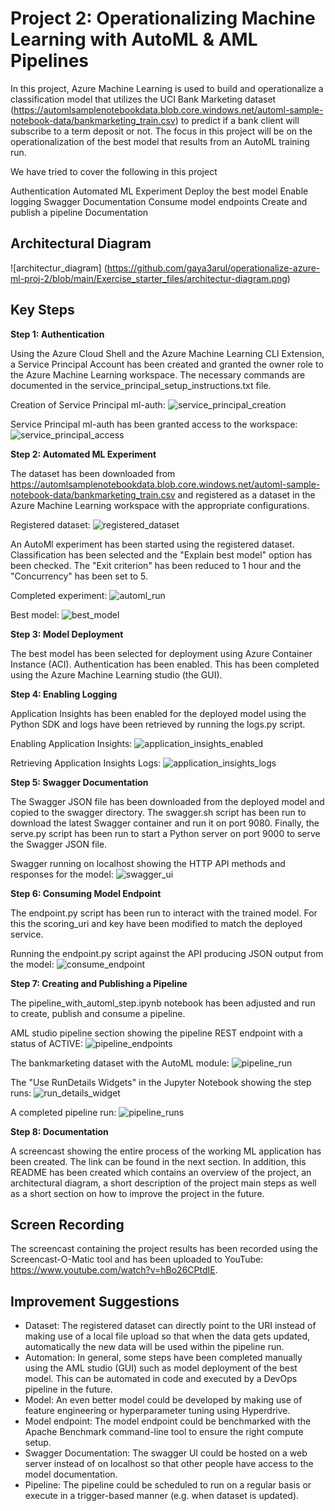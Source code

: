 # Project 2: Operationalizing Machine Learning with AutoML & AML Pipelines

In this project, Azure Machine Learning is used to build and operationalize a classification model that 
utilizes the UCI Bank Marketing dataset (https://automlsamplenotebookdata.blob.core.windows.net/automl-sample-notebook-data/bankmarketing_train.csv) to predict if a bank client will subscribe to a term deposit or not. The focus in this project will be on the operationalization of the best model that
results from an AutoML training run. 

We have tried to cover the following in this project

Authentication
Automated ML Experiment
Deploy the best model
Enable logging
Swagger Documentation
Consume model endpoints
Create and publish a pipeline
Documentation

## Architectural Diagram
![architectur_diagram] (https://github.com/gaya3arul/operationalize-azure-ml-proj-2/blob/main/Exercise_starter_files/architectur-diagram.png) 

## Key Steps
**Step 1: Authentication**

Using the Azure Cloud Shell and the Azure Machine Learning CLI Extension, a Service Principal Account has been created and granted the owner role to the Azure Machine Learning workspace. The necessary commands are documented in the service_principal_setup_instructions.txt file.

Creation of Service Principal ml-auth:
![service_principal_creation](https://github.com/sebastianbirk/udacity-aml-engineer-nanodegree/blob/master/02_ml_operations/project_2_operationalizing_ml/screenshots/service_principal_creation.png)

Service Principal ml-auth has been granted access to the workspace:
![service_principal_access](https://github.com/sebastianbirk/udacity-aml-engineer-nanodegree/blob/master/02_ml_operations/project_2_operationalizing_ml/screenshots/service_principal_access.png)


**Step 2: Automated ML Experiment**

The dataset has been downloaded from https://automlsamplenotebookdata.blob.core.windows.net/automl-sample-notebook-data/bankmarketing_train.csv and registered as a dataset in the Azure Machine Learning workspace with the appropriate configurations. 

Registered dataset:
![registered_dataset](https://github.com/sebastianbirk/udacity-aml-engineer-nanodegree/blob/master/02_ml_operations/project_2_operationalizing_ml/screenshots/registered_dataset.png)

An AutoMl experiment has been started using the registered dataset. Classification has been selected and the "Explain best model" option has been checked. The "Exit criterion" has been reduced to 1 hour and the "Concurrency" has been set to 5.

Completed experiment:
![automl_run](https://github.com/sebastianbirk/udacity-aml-engineer-nanodegree/blob/master/02_ml_operations/project_2_operationalizing_ml/screenshots/automl_run.png)

Best model:
![best_model](https://github.com/sebastianbirk/udacity-aml-engineer-nanodegree/blob/master/02_ml_operations/project_2_operationalizing_ml/screenshots/best_model.png)


**Step 3: Model Deployment**

The best model has been selected for deployment using Azure Container Instance (ACI). Authentication has been enabled. This has been completed using the Azure Machine Learning studio (the GUI).


**Step 4: Enabling Logging**

Application Insights has been enabled for the deployed model using the Python SDK and logs have been retrieved by running the logs.py script.

Enabling Application Insights:
![application_insights_enabled](https://github.com/sebastianbirk/udacity-aml-engineer-nanodegree/blob/master/02_ml_operations/project_2_operationalizing_ml/screenshots/application_insights_enabled.png)

Retrieving Application Insights Logs:
![application_insights_logs](https://github.com/sebastianbirk/udacity-aml-engineer-nanodegree/blob/master/02_ml_operations/project_2_operationalizing_ml/screenshots/application_insights_logs.png)


**Step 5: Swagger Documentation**

The Swagger JSON file has been downloaded from the deployed model and copied to the swagger directory. The swagger.sh script has been run to download the latest Swagger container and run it on port 9080. Finally, the serve.py script has been run to start a Python server on port 9000 to serve the Swagger JSON file.

Swagger running on localhost showing the HTTP API methods and responses for the model:
![swagger_ui](https://github.com/sebastianbirk/udacity-aml-engineer-nanodegree/blob/master/02_ml_operations/project_2_operationalizing_ml/screenshots/swagger_ui.png)


**Step 6: Consuming Model Endpoint**

The endpoint.py script has been run to interact with the trained model. For this the scoring_uri and key have been modified to match the deployed service.

Running the endpoint.py script against the API producing JSON output from the model:
![consume_endpoint](https://github.com/sebastianbirk/udacity-aml-engineer-nanodegree/blob/master/02_ml_operations/project_2_operationalizing_ml/screenshots/consume_endpoint.png)


**Step 7: Creating and Publishing a Pipeline**

The pipeline_with_automl_step.ipynb notebook has been adjusted and run to create, publish and consume a pipeline.

AML studio pipeline section showing the pipeline REST endpoint with a status of ACTIVE:
![pipeline_endpoints](https://github.com/sebastianbirk/udacity-aml-engineer-nanodegree/blob/master/02_ml_operations/project_2_operationalizing_ml/screenshots/pipeline_endpoints.png)

The bankmarketing dataset with the AutoML module:
![pipeline_run](https://github.com/sebastianbirk/udacity-aml-engineer-nanodegree/blob/master/02_ml_operations/project_2_operationalizing_ml/screenshots/pipeline_run.png)

The "Use RunDetails Widgets" in the Jupyter Notebook showing the step runs:
![run_details_widget](https://github.com/sebastianbirk/udacity-aml-engineer-nanodegree/blob/master/02_ml_operations/project_2_operationalizing_ml/screenshots/run_details_widget.png)

A completed pipeline run:
![pipeline_runs](https://github.com/sebastianbirk/udacity-aml-engineer-nanodegree/blob/master/02_ml_operations/project_2_operationalizing_ml/screenshots/pipeline_runs.png)


**Step 8: Documentation**

A screencast showing the entire process of the working ML application has been created. The link can be found in the next section. In addition, this README has been created which contains an overview of the project, an architectural diagram, a short description of the project main steps as well as a short section on how to improve the project in the future.

## Screen Recording
The screencast containing the project results has been recorded using the Screencast-O-Matic tool and has been uploaded to YouTube: https://www.youtube.com/watch?v=hBo26CPtdIE.

## Improvement Suggestions
- Dataset: The registered dataset can directly point to the URI instead of making use of a local file upload so that when the data gets updated, automatically the new data will be used within the pipeline run.
- Automation: In general, some steps have been completed manually using the AML studio (GUI) such as model deployment of the best model. This can be automated in code and executed by a DevOps pipeline in the future.
- Model: An even better model could be developed by making use of feature engineering or hyperparameter tuning using Hyperdrive.
- Model endpoint: The model endpoint could be benchmarked with the Apache Benchmark command-line tool to ensure the right compute setup.
- Swagger Documentation: The swagger UI could be hosted on a web server instead of on localhost so that other people have access to the model documentation.
- Pipeline: The pipeline could be scheduled to run on a regular basis or execute in a trigger-based manner (e.g. when dataset is updated).

